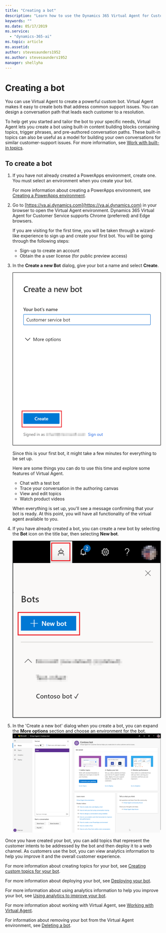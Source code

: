 ```yaml
---
title: "Creating a bot"
description: "Learn how to use the Dynamics 365 Virtual Agent for Customer Service to create a bot."
keywords: ""
ms.date: 05/17/2019
ms.service:
  - "dynamics-365-ai"
ms.topic: article
ms.assetid: 
author: stevesaunders1952
ms.author: stevesaunders1952
manager: shellyha
---
```


# Creating a bot

You can use Virtual Agent to create a powerful custom bot. Virtual Agent makes it easy to create bots that address common support issues. You can design a conversation path that leads each customer to a resolution.

To help get you started and tailor the bot to your specific needs, Virtual Agent lets you create a bot using built-in content building blocks containing topics, trigger phrases, and pre-authored conversation paths. These built-in topics can also be useful as a model for building your own conversations for similar customer-support issues. For more information, see [Work with built-in topics](how-to-templates.md).

## To create a bot

1. If you have not already created a PowerApps environment, create one. You must select an environment when you create your bot.

    For more information about creating a PowerApps environment, see [Creating a PowerApps environment](getting-started-new-environment.md).

2. Go to [https://va.ai.dynamics.com](https://va.ai.dynamics.com) in your browser to open the Virtual Agent environment. Dynamics 365 Virtual Agent for Customer Service supports Chrome (preferred) and Edge browsers.

    If you are visiting for the first time, you will be taken through a wizard-like experience to sign up and create your first bot. You will be going through the following steps:
    
    - Sign-up to create an account
    - Obtain the a user license (for public preview access)

3. In the **Create a new Bot** dialog, give your bot a name and select **Create**. 
  
   ![Create a new bot](media/create-new-bot.PNG)
  
   Since this is your first bot, it might take a few minutes for everything to be set up. 
  
   Here are some things you can do to use this time and explore some features of Virtual Agent.
    - Chat with a test bot
    - Trace your conversation in the authoring canvas
    - View and edit topics
    - Watch product videos

   When everything is set up, you'll see a message confirming that your bot is ready. At this point, you will have all functionality of the virtual agent available to you. 

4. If you have already created a bot, you can create a new bot by selecting the **Bot** icon on the title bar, then selecting **New bot**.

   ![New bot icon in title bar](media/new-bot-icon.png)

5. In the 'Create a new bot' dialog when you create a bot, you can expand the **More options** section and choose an environment for the bot. 
   ![Open bot](media/open-bot.png)

Once you have created your bot, you can add topics that represent the customer intents to be addressed by the bot and then deploy it to a web channel. As customers use the bot, you can view analytics information to help you improve it and the overall customer experience.

For more information about creating topics for your bot, see [Creating custom topics for your bot](getting-started-create-topics.md).

For more information about deploying your bot, see [Deploying your bot](getting-started-deploy.md).

For more information about using analytics information to help you improve your bot, see [Using analytics to improve your bot](getting-started-analytics.md).

For more information about working with Virtual Agent, see [Working with Virtual Agent](getting-started-bot-designer.md).

For information about removing your bot from the Virtual Agent environment, see [Deleting a bot](getting-started-delete-bot.md).

